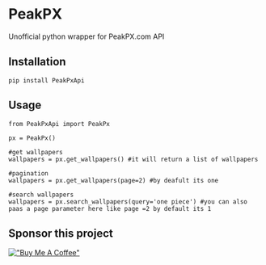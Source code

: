 # PeakPX
Unofficial python wrapper for PeakPX.com API


## Installation
```pip install PeakPxApi```

## Usage
```
from PeakPxApi import PeakPx

px = PeakPx()

#get wallpapers
wallpapers = px.get_wallpapers() #it will return a list of wallpapers

#pagination 
wallpapers = px.get_wallpapers(page=2) #by deafult its one

#search wallpapers
wallpapers = px.search_wallpapers(query='one piece') #you can also paas a page parameter here like page =2 by default its 1
```


## Sponsor this project

[!["Buy Me A Coffee"](https://www.buymeacoffee.com/assets/img/custom_images/orange_img.png)](https://www.buymeacoffee.com/NotStark)
